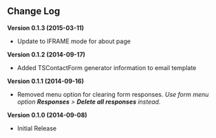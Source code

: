 ## Change Log

**Version 0.1.3 (2015-03-11)**

* Update to IFRAME mode for about page

**Version 0.1.2 (2014-09-17)**

* Added TSContactForm generator information to email template
 

**Version 0.1.1 (2014-09-16)**

* Removed menu option for clearing form responses.  *Use form menu option __Responses__ > __Delete all responses__ instead.*  


**Version 0.1.0 (2014-09-08)**

* Initial Release